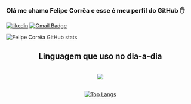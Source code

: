 ### Olá me chamo Felipe Corrêa e esse é meu perfil do GitHub ✋

[![likedin](https://img.shields.io/badge/LinkedIn-0077B5?style=for-the-badge&logo=linkedin&logoColor=white)](https://www.linkedin.com/in/felipeecorrea/)
[![Gmail Badge](https://img.shields.io/badge/Gmail-D14836?style=for-the-badge&logo=gmail&logoColor=white&link=mailto:pessoal.fec@gmail.com)](mailto:pessoal.fec@gmail.com)

![Felipe Corrêa GitHub stats](https://github-readme-stats.vercel.app/api?username=felipeecorrea&show_icons=true&theme=dracula)
<div align="center">

## Linguagem que uso no dia-a-dia 
<div style="display: inline_block"><br/>
<img align="center" aLt"CSharp" src="https://img.shields.io/badge/C%23-239120?style=for-the-badge&logo=c-sharp&logoColor=white" />
</div><br/>

[![Top Langs](https://github-readme-stats.vercel.app/api/top-langs/?username=felipeecorrea&layout=compact)](https://github.com/felipeecorrea/github-readme-stats)
